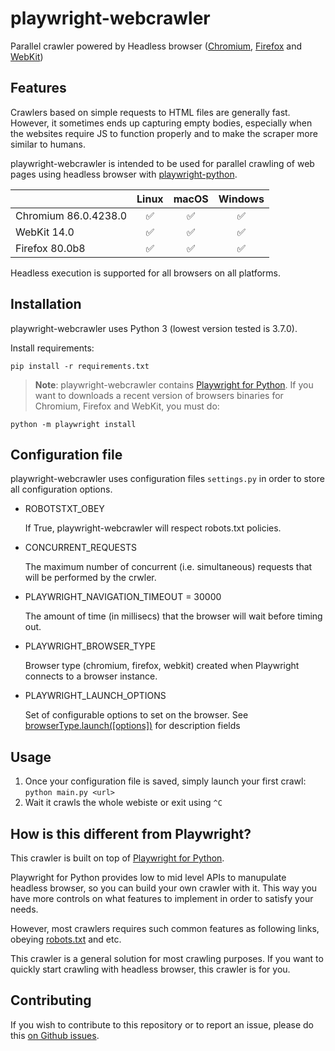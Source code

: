 # playwright-webcrawler

Parallel crawler powered by Headless browser ([Chromium](https://www.chromium.org/Home), [Firefox](https://www.mozilla.org/en-US/firefox/new/) and [WebKit](https://webkit.org/))

## Features

Crawlers based on simple requests to HTML files are generally fast. However, it sometimes ends up capturing empty bodies, especially when the websites require JS to function properly and to make the scraper more similar to humans.

playwright-webcrawler is intended to be used for parallel crawling of web pages using headless browser with [playwright-python](https://github.com/microsoft/playwright-python).

|          | Linux | macOS | Windows |
|   :---   | :---: | :---: | :---:   |
| Chromium <!-- GEN:chromium-version -->86.0.4238.0<!-- GEN:stop --> | ✅ | ✅ | ✅ |
| WebKit 14.0 | ✅ | ✅ | ✅ |
| Firefox <!-- GEN:firefox-version -->80.0b8<!-- GEN:stop --> | ✅ | ✅ | ✅ |

Headless execution is supported for all browsers on all platforms.

## Installation

playwright-webcrawler uses Python 3 (lowest version tested is 3.7.0).

Install requirements:

    pip install -r requirements.txt

> **Note**: playwright-webcrawler contains [Playwright for Python](https://github.com/microsoft/playwright-python). If you want to downloads a recent version of browsers binaries for Chromium, Firefox and WebKit, you must do:

    python -m playwright install

## Configuration file

playwright-webcrawler uses configuration files `settings.py` in order to store all configuration options.

* ROBOTSTXT_OBEY

    If True, playwright-webcrawler will respect robots.txt policies.

* CONCURRENT_REQUESTS

    The maximum number of concurrent (i.e. simultaneous) requests that will be performed by the crwler.

* PLAYWRIGHT_NAVIGATION_TIMEOUT = 30000

    The amount of time (in millisecs) that the browser will wait before timing out.

* PLAYWRIGHT_BROWSER_TYPE

    Browser type (chromium, firefox, webkit) created when Playwright connects to a browser instance.

* PLAYWRIGHT_LAUNCH_OPTIONS

    Set of configurable options to set on the browser.
    See [browserType.launch([options])](https://github.com/microsoft/playwright/blob/master/docs/api.md#browsertypelaunchoptions) for description fields

## Usage

1. Once your configuration file is saved, simply launch your first crawl: `python main.py <url>`
2. Wait it crawls the whole webiste or exit using `^C`

## How is this different from Playwright?

This crawler is built on top of [Playwright for Python](https://github.com/microsoft/playwright-python).

Playwright for Python provides low to mid level APIs to manupulate headless browser, so you can build your own crawler with it. This way you have more controls on what features to implement in order to satisfy your needs.

However, most crawlers requires such common features as following links, obeying [robots.txt](https://developers.google.com/search/reference/robots_txt) and etc.

This crawler is a general solution for most crawling purposes. If you want to quickly start crawling with headless browser, this crawler is for you.

## Contributing

If you wish to contribute to this repository or to report an issue, please do this [on Github issues](https://github.com/LeMoussel/playwright-webcrawler/issues).
